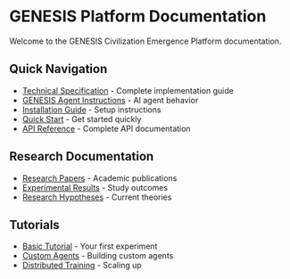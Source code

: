 # GENESIS Platform Documentation

Welcome to the GENESIS Civilization Emergence Platform documentation.

## Quick Navigation

- [Technical Specification](technical_specification.md) - Complete implementation guide
- [GENESIS Agent Instructions](genesis_agent_instructions.md) - AI agent behavior
- [Installation Guide](installation.md) - Setup instructions
- [Quick Start](quickstart.md) - Get started quickly
- [API Reference](api_reference/) - Complete API documentation

## Research Documentation

- [Research Papers](../research/papers/) - Academic publications
- [Experimental Results](../research/experimental_results/) - Study outcomes
- [Research Hypotheses](../research/hypotheses/) - Current theories

## Tutorials

- [Basic Tutorial](tutorials/basic_experiment.md) - Your first experiment
- [Custom Agents](tutorials/custom_agents.md) - Building custom agents
- [Distributed Training](tutorials/distributed_training.md) - Scaling up
